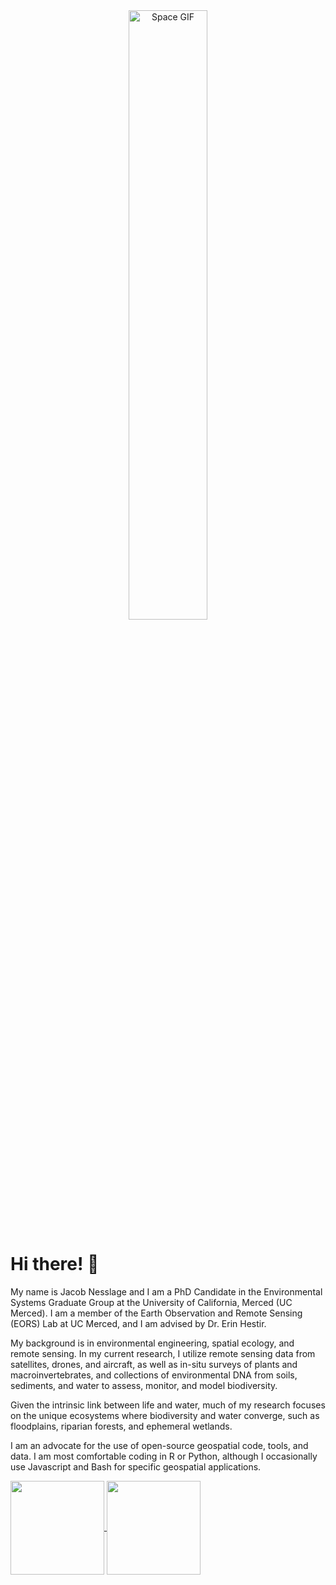 <div align="center">
  <img src="https://media.giphy.com/media/l0ExmuVtODPWy0xP2/giphy.gif" width="50%" alt="Space GIF">
</div>

Hi there! 👋
======

My name is Jacob Nesslage and I am a PhD Candidate in the Environmental Systems Graduate Group at the University of California, Merced (UC Merced). I am a member of the Earth Observation and Remote Sensing (EORS) Lab at UC Merced, and I am advised by Dr. Erin Hestir.

My background is in environmental engineering, spatial ecology, and remote sensing. In my current research, I utilize remote sensing data from satellites, drones, and aircraft, as well as in-situ surveys of plants and macroinvertebrates, and collections of environmental DNA from soils, sediments, and water to assess, monitor, and model biodiversity. 

Given the intrinsic link between life and water, much of my research focuses on the unique ecosystems where biodiversity and water converge, such as floodplains, riparian forests, and ephemeral wetlands.

I am an advocate for the use of open-source geospatial code, tools, and data. I am most comfortable coding in R or Python, although I occasionally use Javascript and Bash for specific geospatial applications.

<a href="https://github.com/anuraghazra/github-readme-stats">
  <img height=150 align="center" src="https://github-readme-stats.vercel.app/api?username=jollygoodjacob&theme=synthwave" />
</a>
<a href="https://github.com/anuraghazra/convoychat">
  <img height=150 align="center" src="https://github-readme-stats.vercel.app/api/top-langs?username=jollygoodjacob&layout=compact&langs_count=8&card_width=320&theme=synthwave" />
</a>
